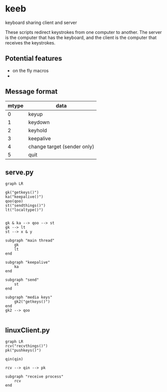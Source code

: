 # keeb
keyboard sharing client and server

These scripts redirect keystrokes from one computer to another. The server is the computer that has the keyboard, and the client is the computer that receives the keystrokes. 

## Potential features

- on the fly macros
- 

## Message format

|mtype|data|
|---|---|
|0|keyup
|1| keydown
|2| keyhold
|3|keepalive
|4| change target (sender only)
|5| quit


## __serve.py__

```mermaid
graph LR

gk("getkeys()")
ka("keepalive()")
qoo(qoo)
st("sendthings()")
lt("localtype()")


gk & ka --> qoo --> st
gk --> lt
st --> x & y

subgraph "main thread"
    gk
    lt
end

subgraph "keepalive"
    ka
end

subgraph "send"
    st
end

subgraph "media keys"
    gk2("getkeys()")
end
gk2 --> qoo


```


## __linuxClient.py__

```mermaid
graph LR
rcv("recvthings()")
pk("pushkeys()")

qin(qin)

rcv --> qin --> pk

subgraph "receive process"
    rcv
end


```

